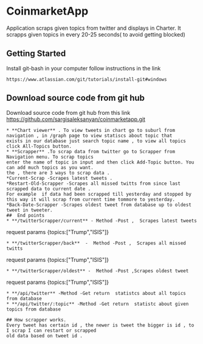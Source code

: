 # CoinmarketApp
Application scraps given topics from twitter and displays in Charter.
It scrapps given topics in every 20-25 seconds( to avoid getting blocked)
## Getting Started
Install git-bash in your computer follow instructions in the link
   ```
   https://www.atlassian.com/git/tutorials/install-git#windows
   ```
## Download source code from git hub
Download source code from git hub from this link https://github.com/sargisaleksanyan/coinmarketapp.git

   ```  https://help.github.com/articles/cloning-a-repository/
* **Chart viewer** . To view tweets in chart go to suburl from navigation , in /graph page to view statiscs about topic that
exists in our database just search topic name , to view all topics click All-Topics button.
* **Scrapper** .To scrap data from twitter go to Scrapper from Navigation menu. To scrap topics
enter the name of topic in input and then click Add-Topic button. You can add much topics as you want.
the , there are 3 ways to scrap data .
*Current-Scrap -Scrapes latest tweets .
*Restart-Old-Scrapper -Scrapes all missed twitts from since last scrapped data to current date .
 For example  if data had been scrapped till yesterday and stopped by this way it will scrap from current time tommore to yesterday.
*Back-Date-Scrapper -Scrapes oldest tweet from database up to oldest tweet in tweeter.
##  End points
  * **/twitterScrapper/current** - Method -Post ,  Scrapes latest tweets
   ```
   request params {topics:["Trump","ISIS"]}
   ```
  * **/twitterScrapper/back**  -  Method -Post ,  Scrapes all missed twitts
   ```
   request params {topics:["Trump","ISIS"]}
   ```
  * **/twitterScrapper/oldest** -  Method -Post ,Scrapes oldest tweet
   ```
   request params {topics:["Trump","ISIS"]}
   ```
  * **/api/twitter** -Method -Get return  statistcs about all topics from database
  * **/api/twitter/:topic** -Method -Get return  statistc about given topics from database

## How scrapper works.
Every tweet has certain id , the newer is tweet the bigger is id , to I scrap I can restart or scrapped
old data based on tweet id .






